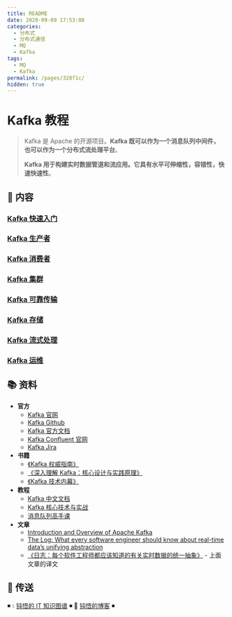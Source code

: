 ```yaml
---
title: README
date: 2020-09-09 17:53:08
categories:
  - 分布式
  - 分布式通信
  - MQ
  - Kafka
tags:
  - MQ
  - Kafka
permalink: /pages/328f1c/
hidden: true
---
```


# Kafka 教程

> Kafka 是 Apache 的开源项目。**Kafka 既可以作为一个消息队列中间件，也可以作为一个分布式流处理平台**。
>
> **Kafka 用于构建实时数据管道和流应用。它具有水平可伸缩性，容错性，快速快速性**。

## 📖 内容

### [Kafka 快速入门](01.Kafka快速入门.md)

### [Kafka 生产者](02.Kafka生产者.md)

### [Kafka 消费者](03.Kafka消费者.md)

### [Kafka 集群](04.Kafka集群.md)

### [Kafka 可靠传输](05.Kafka可靠传输.md)

### [Kafka 存储](06.Kafka存储.md)

### [Kafka 流式处理](07.Kafka流式处理.md)

### [Kafka 运维](08.Kafka运维.md)

## 📚 资料

- **官方**
  - [Kafka 官网](http://kafka.apache.org/)
  - [Kafka Github](https://github.com/apache/kafka)
  - [Kafka 官方文档](https://kafka.apache.org/documentation/)
  - [Kafka Confluent 官网](http://kafka.apache.org/)
  - [Kafka Jira](https://issues.apache.org/jira/projects/KAFKA?selectedItem=com.atlassian.jira.jira-projects-plugin:components-page)
- **书籍**
  - [《Kafka 权威指南》](https://item.jd.com/12270295.html)
  - [《深入理解 Kafka：核心设计与实践原理》](https://item.jd.com/12489649.html)
  - [《Kafka 技术内幕》](https://item.jd.com/12234113.html)
- **教程**
  - [Kafka 中文文档](https://github.com/apachecn/kafka-doc-zh)
  - [Kafka 核心技术与实战](https://time.geekbang.org/column/intro/100029201)
  - [消息队列高手课](https://time.geekbang.org/column/intro/100032301)
- **文章**
  - [Introduction and Overview of Apache Kafka](https://www.slideshare.net/mumrah/kafka-talk-tri-hug)
  - [The Log: What every software engineer should know about real-time data’s unifying abstraction](https://engineering.linkedin.com/distributed-systems/log-what-every-software-engineer-should-know-about-real-time-datas-unifying)
  - [《日志：每个软件工程师都应该知道的有关实时数据的统一抽象》](https://engineering.linkedin.com/distributed-systems/log-what-every-software-engineer-should-know-about-real-time-datas-unifying) - 上面文章的译文

## 🚪 传送

◾ 💧 [钝悟的 IT 知识图谱](https://dunwu.github.io/waterdrop/) ◾ 🎯 [钝悟的博客](https://dunwu.github.io/blog/) ◾
